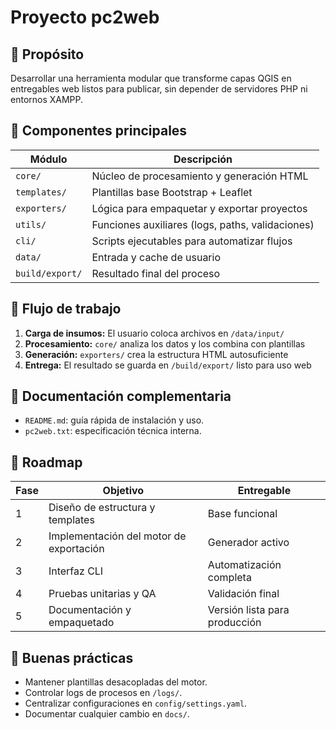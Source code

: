 # Proyecto pc2web

## 🎯 Propósito
Desarrollar una herramienta modular que transforme capas QGIS en entregables web listos para publicar, sin depender de servidores PHP ni entornos XAMPP.

## 🔧 Componentes principales

| Módulo | Descripción |
|--------|--------------|
| `core/` | Núcleo de procesamiento y generación HTML |
| `templates/` | Plantillas base Bootstrap + Leaflet |
| `exporters/` | Lógica para empaquetar y exportar proyectos |
| `utils/` | Funciones auxiliares (logs, paths, validaciones) |
| `cli/` | Scripts ejecutables para automatizar flujos |
| `data/` | Entrada y cache de usuario |
| `build/export/` | Resultado final del proceso |

## 🧱 Flujo de trabajo

1. **Carga de insumos:** El usuario coloca archivos en `/data/input/`  
2. **Procesamiento:** `core/` analiza los datos y los combina con plantillas  
3. **Generación:** `exporters/` crea la estructura HTML autosuficiente  
4. **Entrega:** El resultado se guarda en `/build/export/` listo para uso web  

## 📘 Documentación complementaria

- `README.md`: guía rápida de instalación y uso.  
- `pc2web.txt`: especificación técnica interna.  

## 🧭 Roadmap

| Fase | Objetivo | Entregable |
|------|-----------|-------------|
| 1 | Diseño de estructura y templates | Base funcional |
| 2 | Implementación del motor de exportación | Generador activo |
| 3 | Interfaz CLI | Automatización completa |
| 4 | Pruebas unitarias y QA | Validación final |
| 5 | Documentación y empaquetado | Versión lista para producción |

## 🧰 Buenas prácticas

- Mantener plantillas desacopladas del motor.  
- Controlar logs de procesos en `/logs/`.  
- Centralizar configuraciones en `config/settings.yaml`.  
- Documentar cualquier cambio en `docs/`.
